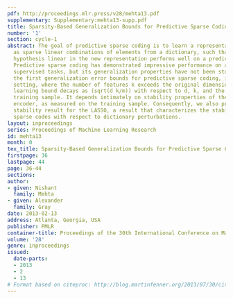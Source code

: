 ```yaml
---
pdf: http://proceedings.mlr.press/v28/mehta13.pdf
supplementary: Supplementary:mehta13-supp.pdf
title: Sparsity-Based Generalization Bounds for Predictive Sparse Coding
number: '1'
section: cycle-1
abstract: The goal of predictive sparse coding is to learn a representation of examples
  as sparse linear combinations of elements from a dictionary, such that a learned
  hypothesis linear in the new representation performs well on a predictive task.
  Predictive sparse coding has demonstrated impressive performance on a variety of
  supervised tasks, but its generalization properties have not been studied. We establish
  the first generalization error bounds for predictive sparse coding, in the overcomplete
  setting, where the number of features k exceeds the original dimensionality d. The
  learning bound decays as (sqrt(d k/m)) with respect to d, k, and the size m of the
  training sample. It depends intimately on stability properties of the learned sparse
  encoder, as measured on the training sample. Consequently, we also present a fundamental
  stability result for the LASSO, a result that characterizes the stability of the
  sparse codes with respect to dictionary perturbations.
layout: inproceedings
series: Proceedings of Machine Learning Research
id: mehta13
month: 0
tex_title: Sparsity-Based Generalization Bounds for Predictive Sparse Coding
firstpage: 36
lastpage: 44
page: 36-44
sections: 
author:
- given: Nishant
  family: Mehta
- given: Alexander
  family: Gray
date: 2013-02-13
address: Atlanta, Georgia, USA
publisher: PMLR
container-title: Proceedings of the 30th International Conference on Machine Learning
volume: '28'
genre: inproceedings
issued:
  date-parts:
  - 2013
  - 2
  - 13
# Format based on citeproc: http://blog.martinfenner.org/2013/07/30/citeproc-yaml-for-bibliographies/
---
```

